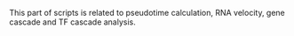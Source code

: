 This part of scripts is related to pseudotime calculation, RNA velocity, gene cascade and TF cascade analysis.

